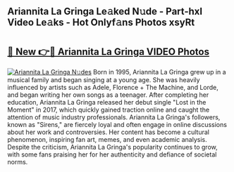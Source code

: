 ## Ariannita La Gringa Le𝚊ked N𝚞de - Part-hxI Video Le𝚊ks - Hot Onlyf𝚊ns Photos xsyRt

# <h2><a href="http://ac12234.deff.icu/?id=Ariannita+La+Gringa">🔗 New 👉🔴 Ariannita La Gringa VIDEO Photos</a></h2>

[![Ariannita La Gringa N𝚞des](https://i.imgur.com/rIISA9y.gif)](http://ac12234.deff.icu/?id=Ariannita+La+Gringa)
Born in 1995, Ariannita La Gringa grew up in a musical family and began singing at a young age. She was heavily influenced by artists such as Adele, Florence + The Machine, and Lorde, and began writing her own songs as a teenager. After completing her education, Ariannita La Gringa released her debut single "Lost in the Moment" in 2017, which quickly gained traction online and caught the attention of music industry professionals. Ariannita La Gringa's followers, known as "Sirens," are fiercely loyal and often engage in online discussions about her work and controversies. Her content has become a cultural phenomenon, inspiring fan art, memes, and even academic analysis. Despite the criticism, Ariannita La Gringa's popularity continues to grow, with some fans praising her for her authenticity and defiance of societal norms.

